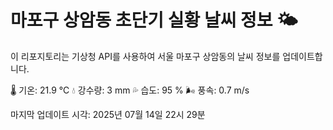 
# 마포구 상암동 초단기 실황 날씨 정보 🌤️

이 리포지토리는 기상청 API를 사용하여 서울 마포구 상암동의 날씨 정보를 업데이트합니다. 

🌡️ 기온: 21.9 ℃
💧 강수량: 3 mm
💦 습도: 95 %
🌬️ 풍속: 0.7 m/s

마지막 업데이트 시각: 2025년 07월 14일 22시 29분    
